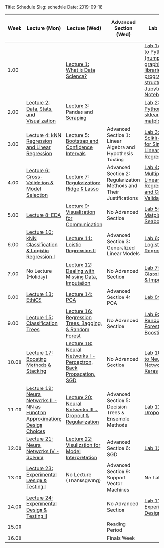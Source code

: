Title: Schedule
Slug: schedule
Date: 2019-09-18


|Week|Lecture (Mon)|Lecture (Wed)|Advanced Section (Wed)|Lab (Thu)|Assignment (R:Released Tue - D:Due Wed)|
|-----|-----|-----|-----|-----|-----|
|1.00||[Lecture 1: What is Data Science?]({filename}/lectures/lecture1/index.md)||[Lab 1: Intro to Python (numpy, graphing libraries, program structure, Jupyter Notebook)]({filename}/labs/lab01/index.md)|R:HW0|
|2.00|[Lecture 2: Data, Stats, and Visualization]({filename}/lectures/lecture2/index.md)|[Lecture 3: Pandas and Scraping]({filename}/lectures/lecture3/index.md)||[Lab 2: Python: sklearn, matplotlib]({filename}/labs/lab02/index.md)|R:HW1 - D:HW0|
|3.00|[Lecture 4: kNN Regression and Linear Regression]({filename}/lectures/lecture4/index.md)|[Lecture 5: Bootstrap and Confidence Intervals]({filename}/lectures/lecture5/index.md)|Advanced Section 1: Linear Algebra and Hypothesis Testing|[Lab 3: Scikit-learn for Simple Linear Regression]({filename}/labs/lab03/index.md)|R:HW2 - D:HW1|
|4.00|[Lecture 6: Cross-Validation & Model Selection]({filename}/lectures/lecture6/index.md)|[Lecture 7: Regularization: Ridge & Lasso]({filename}/lectures/lecture7/index.md)|Advanced Section 2: Regularization Methods and Their Justifications|[Lab 4: Multiple Linear Regression and Cross Validation]({filename}/labs/lab04/index.md)|R:HW3 - D:HW2|
|5.00|[Lecture 8: EDA]({filename}/lectures/lecture8/index.md)|[Lecture 9:  Visualization for Communication]({filename}/lectures/lecture9/index.md)|No Advanced Section|[Lab 5: Matplotlib & Seaborn]({filename}/labs/lab05/index.md)|No Assignment|
|6.00|[Lecture 10: kNN Classification & Logistic Regression I]({filename}/lectures/lecture10/index.md)|[Lecture 11: Loistic Regression II]({filename}/lectures/lecture11/index.md)|Advanced Section 3: Generalized Linear Models|[Lab 6: Logistic Regression]({filename}/labs/lab06/index.md)|R:HW4 (individual) - D:HW3|
|7.00|No Lecture (Holiday)|[Lecture 12: Dealing with Missing Data, Imputation]({filename}/lectures/lecture12/index.md)|No Advanced Section|[Lab 7: KNN Classification & Imputation]({filename}/labs/lab07/index.md)|No Assignment|
|8.00|[Lecture 13:  EthiCS]({filename}/lectures/lecture13/index.md)|[Lecture 14: PCA]({filename}/lectures/lecture14/index.md)|Advanced Section 4: PCA|[Lab 8: PCA]({filename}/labs/lab08/index.md)|R:HW5 - D:HW4|
|9.00|[Lecture 15: Classification Trees]({filename}/lectures/lecture15/index.md)|[Lecture 16: Regression Trees, Bagging, & Random Forest]({filename}/lectures/lecture16/index.md)|No Advanced Section|[Lab 9: Random Forests and Boosting]({filename}/labs/lab09/index.md)|R:HW6 - D:HW5|
|10.00|[Lecture 17: Boosting Methods & Stacking]({filename}/lectures/lecture17/index.md)|[Lecture 18: Neural Networks I - Perceptron, Back Propagation, SGD]({filename}/lectures/lecture18/index.md)|No Advanced Section|[Lab 10: Intro to Neural Networks & Keras]({filename}/labs/lab10/index.md)|No Assignment|
|11.00|[Lecture 19: Neural Networks II - NN as Function Approximation; Design Choices]({filename}/lectures/lecture19/index.md)|[Lecture 20: Neural Networks III - Dropout & Regularization]({filename}/lectures/lecture20/index.md)|Advanced Section 5: Decision Trees & Ensemble Methods|[Lab 11: Dropout]({filename}/labs/lab11/index.md)|R:HW7 (individual) -  D:HW6|
|12.00|[Lecture 21: Neural Networks IV - Solvers]({filename}/lectures/lecture21/index.md)|[Lecture 22: Visulization for Model Interpretation]({filename}/lectures/lecture22/index.md)|Advanced Section 6: SGD|[Lab 12: VIZ]({filename}/labs/lab12/index.md)|No Assignment|
|13.00|[Lecture 23: Experimental Design & Testing I]({filename}/lectures/lecture23/index.md)|No Lecture (Thanksgiving)|Advanced Section 9: Support Vector Machines|No Lab|R:HW8 - D:HW7 *[Due on Tuesday]*|
|14.00|[Lecture 24: Experimental Design & Testing II]({filename}/lectures/lecture24/index.md)||No Advanced Section|[Lab 13: Experimental Design]({filename}/labs/lab13/index.md)|D:HW8|
|15.00|||Reading Period|||
|16.00|||Finals Week|||
